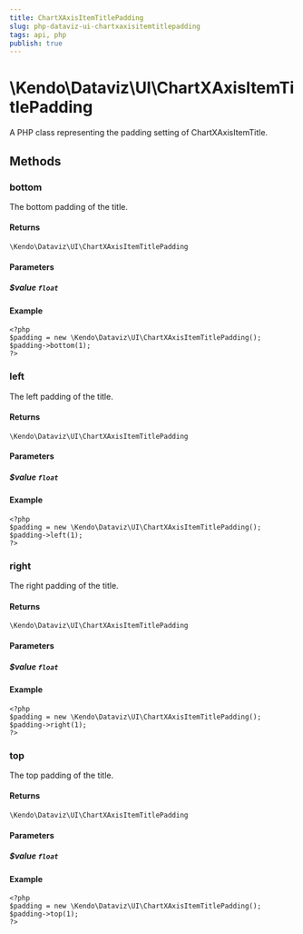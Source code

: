 ```yaml
---
title: ChartXAxisItemTitlePadding
slug: php-dataviz-ui-chartxaxisitemtitlepadding
tags: api, php
publish: true
---
```


# \Kendo\Dataviz\UI\ChartXAxisItemTitlePadding

A PHP class representing the padding setting of ChartXAxisItemTitle.


## Methods

### bottom
The bottom padding of the title.

#### Returns
`\Kendo\Dataviz\UI\ChartXAxisItemTitlePadding`

#### Parameters

##### $value `float`



#### Example 
    <?php
    $padding = new \Kendo\Dataviz\UI\ChartXAxisItemTitlePadding();
    $padding->bottom(1);
    ?>

### left
The left padding of the title.

#### Returns
`\Kendo\Dataviz\UI\ChartXAxisItemTitlePadding`

#### Parameters

##### $value `float`



#### Example 
    <?php
    $padding = new \Kendo\Dataviz\UI\ChartXAxisItemTitlePadding();
    $padding->left(1);
    ?>

### right
The right padding of the title.

#### Returns
`\Kendo\Dataviz\UI\ChartXAxisItemTitlePadding`

#### Parameters

##### $value `float`



#### Example 
    <?php
    $padding = new \Kendo\Dataviz\UI\ChartXAxisItemTitlePadding();
    $padding->right(1);
    ?>

### top
The top padding of the title.

#### Returns
`\Kendo\Dataviz\UI\ChartXAxisItemTitlePadding`

#### Parameters

##### $value `float`



#### Example 
    <?php
    $padding = new \Kendo\Dataviz\UI\ChartXAxisItemTitlePadding();
    $padding->top(1);
    ?>

 
